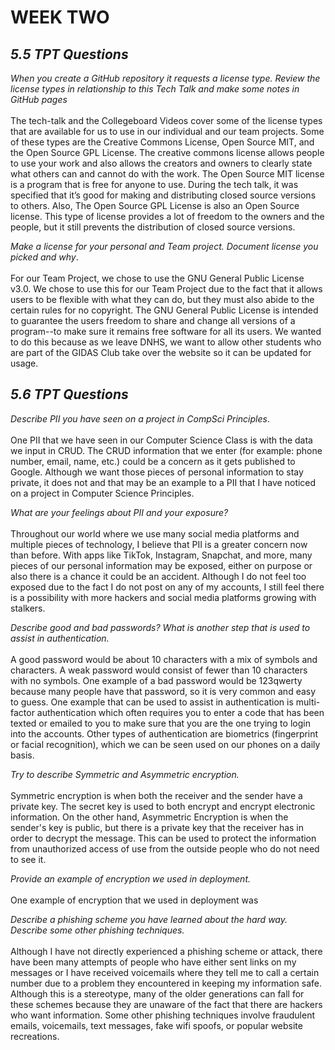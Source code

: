 # WEEK TWO

## **_5.5 TPT Questions_**
_When you create a GitHub repository it requests a license type. Review the license types in relationship to this Tech Talk and make some notes in GitHub pages_
<br>
<br>
The tech-talk and the Collegeboard Videos cover some of the license types that are available for us to use in our individual and our team projects. Some of these types are the Creative Commons License, Open Source MIT, and the Open Source GPL License. The creative commons license allows people to use your work and also allows the creators and owners to clearly state what others can and cannot do with the work. The Open Source MIT license is a program that is free for anyone to use. During the tech talk, it was specified that it’s good for making and distributing closed source versions to others. Also, The Open Source GPL License is also an Open Source license. This type of license provides a lot of freedom to the owners and the people, but it still prevents the distribution of closed source versions.  

_Make a license for your personal and Team project. Document license you picked and why_.
<br>
<br>
For our Team Project, we chose to use the GNU General Public License v3.0. We chose to use this for our Team Project due to the fact that it allows users to be flexible with what they can do, but they must also abide to the certain rules for no copyright. The GNU General Public License is intended to guarantee the users freedom to
share and change all versions of a program--to make sure it remains free software for all its users. We wanted to do this because as we leave DNHS, we want to allow other students who are part of the GIDAS Club take over the website so it can be updated for usage.


## _**5.6 TPT Questions**_

_Describe PII you have seen on a project in CompSci Principles_.
<br>
<br>
One PII that we have seen in our Computer Science Class is with the data we input in CRUD. The CRUD information that we enter (for example: phone number, email, name, etc.) could be a concern as it gets published to Google. Although we want those pieces of personal information to stay private, it does not and that may be an example to a PII that I have noticed on a project in Computer Science Principles.

_What are your feelings about PII and your exposure?_
<br>
<br>
Throughout our world where we use many social media platforms and multiple pieces of technology, I believe that PII is a greater concern now than before. With apps like TikTok, Instagram, Snapchat, and more, many pieces of our personal information may be exposed, either on purpose or also there is a chance it could be an accident. Although I do not feel too exposed due to the fact I do not post on any of my accounts, I still feel there is a possibility with more hackers and social media platforms growing with stalkers.
 

_Describe good and bad passwords? What is another step that is used to assist in authentication._
<br>
<br>
A good password would be about 10 characters with a mix of symbols and characters. A weak password would consist of fewer than 10 characters with no symbols. One example of a bad password would be 123qwerty because many people have that password, so it is very common and easy to guess. One example that can be used to assist in authentication is ​​multi-factor authentication which often requires you to enter a code that has been texted or emailed to you to make sure that you are the one trying to login into the accounts. Other types of authentication are biometrics (fingerprint or facial recognition), which we can be seen used on our phones on a daily basis.

_Try to describe Symmetric and Asymmetric encryption._
<br>
<br>
Symmetric encryption is when both the receiver and the sender have a private key. The secret key is used to both encrypt and encrypt electronic information. On the other hand, Asymmetric Encryption is when the sender's key is public, but there is a private key that the receiver has in order to decrypt the message. This can be used to protect the information from unauthorized access of use from the outside people who do not need to see it.

_Provide an example of encryption we used in deployment._
<br>
<br>
One example of encryption that we used in deployment was

_Describe a phishing scheme you have learned about the hard way. Describe some other phishing techniques._
<br>
<br>
Although I have not directly experienced a phishing scheme or attack, there have been many attempts of people who have either sent links on my messages or I have received voicemails where they tell me to call a certain number due to a problem they encountered in keeping my information safe. Although this is a stereotype, many of the older generations can fall for these schemes because they are unaware of the fact that there are hackers who want information. Some other phishing techniques involve fraudulent emails, voicemails, text messages, fake wifi spoofs, or popular website recreations.
